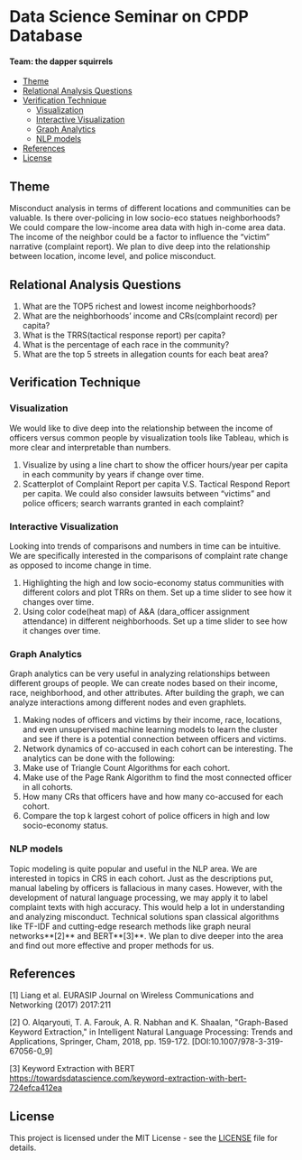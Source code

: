 # Data Science Seminar on CPDP Database
#### Team: the dapper squirrels

- [Theme](#theme)
- [Relational Analysis Questions](#relational-analysis-questions)
- [Verification Technique](#verification-technique)
  * [Visualization](#visualization)
  * [Interactive Visualization](#interactive-visualization)
  * [Graph Analytics](#graph-analytics)
  * [NLP models](#nlp-models)
- [References](#references)
- [License](#license)

## Theme

Misconduct analysis in terms of different locations and communities can be valuable.
Is there over-policing in low socio-eco statues neighborhoods? We could compare
the low-income area data with high in-come area data. The income of the neighbor
could be a factor to influence the “victim” narrative (complaint report). We plan
to dive deep into the relationship between location, income level, and police
misconduct.

## Relational Analysis Questions

1. What are the TOP5 richest and lowest income neighborhoods?
2. What are the neighborhoods’ income and CRs(complaint record) per capita?
3. What is the TRRS(tactical response report) per capita?
4. What is the percentage of each race in the community?
5. What are the top 5 streets in allegation counts for each beat area?

## Verification Technique

### Visualization

We would like to dive deep into the relationship between the income of officers
versus common people by visualization tools like Tableau, which is more clear and
interpretable than numbers.
1. Visualize by using a line chart to show the officer hours/year per capita in
each community by years if change over time.
2. Scatterplot of Complaint Report per capita V.S. Tactical Respond Report per
capita. We could also consider lawsuits between “victims” and police officers;
search warrants granted in each complaint?


### Interactive Visualization

Looking into trends of comparisons and numbers in time can be intuitive. We are
specifically interested in the comparisons of complaint rate change as opposed
to income change in time.
1. Highlighting the high and low socio-economy status communities with different
colors and plot TRRs on them. Set up a time slider to see how it changes over time.
2. Using color code(heat map) of A&A (dara_officer assignment attendance) in different
neighborhoods. Set up a time slider to see how it changes over time.


### Graph Analytics

Graph analytics can be very useful in analyzing relationships between different
groups of people. We can create nodes based on their income, race, neighborhood,
and other attributes. After building the graph, we can analyze interactions among
different nodes and even graphlets.
1. Making nodes of officers and victims by their income, race, locations, and even
unsupervised machine learning models to learn the cluster and see if there is a
potential connection between officers and victims.
2. Network dynamics of co-accused in each cohort can be interesting. The analytics
can be done with the following:
  1. Make use of  Triangle Count Algorithms for each cohort.
  2. Make use of the Page Rank Algorithm to find the most connected officer in all
  cohorts.
  3. How many CRs that officers have and how many co-accused for each cohort.
  4. Compare the top k largest cohort of police officers in high and low socio-economy
  status.


### NLP models

Topic modeling is quite popular and useful in the NLP area. We are interested in
topics in CRS in each cohort. Just as the descriptions put, manual labeling by
officers is fallacious in many cases. However, with the development of natural
language processing, we may apply it to label complaint texts with high accuracy.
This would help a lot in understanding and analyzing misconduct. Technical solutions
span classical algorithms like TF-IDF and cutting-edge research methods like graph
neural networks**[2]** and BERT**[3]**. We plan to dive deeper
into the area and find out more effective and proper methods for us.

## References

[1] Liang et al. EURASIP Journal on Wireless Communications and Networking (2017)
2017:211

[2] O. Alqaryouti, T. A. Farouk, A. R. Nabhan and K. Shaalan, "Graph-Based Keyword
Extraction," in Intelligent Natural Language Processing: Trends and Applications,
Springer, Cham, 2018, pp. 159-172. [DOI:10.1007/978-3-319-67056-0_9]

[3] Keyword Extraction with BERT
https://towardsdatascience.com/keyword-extraction-with-bert-724efca412ea

## License

This project is licensed under the MIT License - see the [LICENSE](LICENSE)
file for details.
